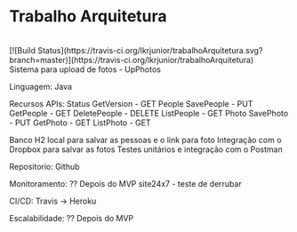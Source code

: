 # Trabalho Arquitetura
<br>
[![Build Status](https://travis-ci.org/lkrjunior/trabalhoArquitetura.svg?branch=master)](https://travis-ci.org/lkrjunior/trabalhoArquitetura)
<br>
Sistema para upload de fotos - UpPhotos

Linguagem: 
    Java


Recursos APIs:
    Status
        GetVersion - GET
    People
        SavePeople - PUT
        GetPeople - GET
        DeletePeople - DELETE
        ListPeople - GET
    Photo
        SavePhoto - PUT
        GetPhoto - GET
        ListPhoto - GET

Banco H2 local para salvar as pessoas e o link para foto
Integração com o Dropbox para salvar as fotos
Testes unitários e integração com o Postman

Repositorio:
Github

Monitoramento:
	?? Depois do MVP site24x7 - teste de derrubar

CI/CD:
Travis -> Heroku

Escalabilidade:
	?? Depois do MVP
